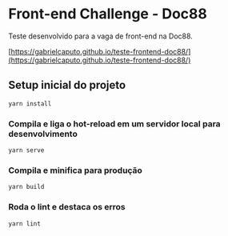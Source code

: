 # Front-end Challenge - Doc88

Teste desenvolvido para a vaga de front-end na Doc88.

[https://gabrielcaputo.github.io/teste-frontend-doc88/](https://gabrielcaputo.github.io/teste-frontend-doc88/)

## Setup inicial do projeto
```
yarn install
```

### Compila e liga o hot-reload em um servidor local para desenvolvimento
```
yarn serve
```

### Compila e minifica para produção
```
yarn build
```

### Roda o lint e destaca os erros
```
yarn lint  
```
